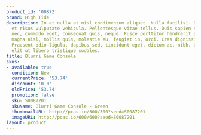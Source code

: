```yaml
---
product_id: '00872'
brand: High Tide
description: In at nulla at nisl condimentum aliquet. Nulla facilisi. Duis ac tellus
  et risus vulputate vehicula. Pellentesque vitae tellus. Duis sapien sem, aliquet
  nec, commodo eget, consequat quis, neque. Fusce porttitor hendrerit ante. Aenean
  magna nisl, mollis quis, molestie eu, feugiat in, orci. Cras dignissim elit et augue.
  Praesent odio ligula, dapibus sed, tincidunt eget, dictum ac, nibh. Curabitur non
  elit ut libero tristique sodales.
title: Blurri Game Console
skus:
- available: true
  condition: New
  currentPrice: '53.74'
  discount: '0.0'
  oldPrice: '53.74'
  promotion: false
  sku: S0087201
  skuName: Blurri Game Console - Green
  thumbnailURL: http://pcas.io/300/300?seed=S0087201
  imageURL: http://pcas.io/600/600?seed=S0087201
layout: product
---
```

